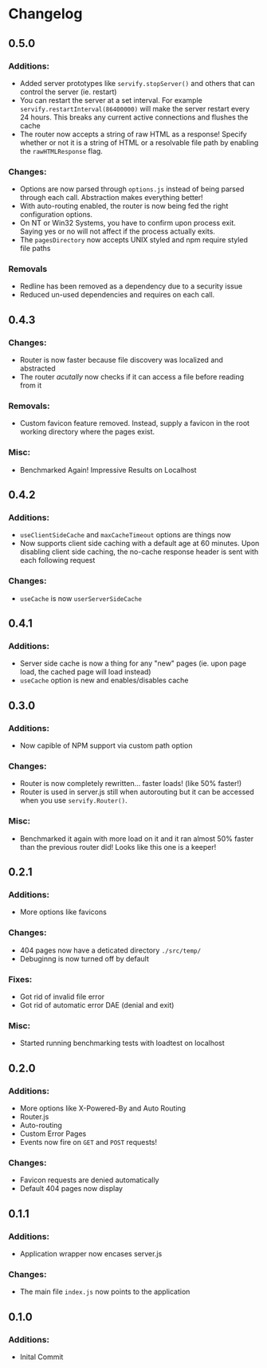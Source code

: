 # Changelog
## 0.5.0
### Additions:
 - Added server prototypes like `servify.stopServer()` and others that can control the server (ie. restart)
 - You can restart the server at a set interval. For example `servify.restartInterval(86400000)` will make the server restart every 24 hours. This breaks any current active connections and flushes the cache
 - The router now accepts a string of raw HTML as a response! Specify whether or not it is a string of HTML or a resolvable file path by enabling the `rawHTMLResponse` flag.
### Changes:
 - Options are now parsed through `options.js` instead of being parsed through each call. Abstraction makes everything better!
 - With auto-routing enabled, the router is now being fed the right configuration options.
 - On NT or Win32 Systems, you have to confirm upon process exit. Saying yes or no will not affect if the process actually exits.
 - The `pagesDirectory` now accepts UNIX styled and npm require styled file paths
### Removals
 - Redline has been removed as a dependency due to a security issue
 - Reduced un-used dependencies and requires on each call.

## 0.4.3
### Changes:
 - Router is now faster because file discovery was localized and abstracted
 - The router *acutally* now checks if it can access a file before reading from it
### Removals:
 - Custom favicon feature removed. Instead, supply a favicon in the root working directory where the pages exist.
### Misc:
 - Benchmarked Again! Impressive Results on Localhost

## 0.4.2
### Additions:
 - `useClientSideCache` and `maxCacheTimeout` options are things now
 - Now supports client side caching with a default age at 60 minutes. Upon disabling client side caching, the no-cache response header is sent with each following request
### Changes:
 - `useCache` is now `userServerSideCache`

## 0.4.1
### Additions:
 - Server side cache is now a thing for any "new" pages (ie. upon page load, the cached page will load instead)
 - `useCache` option is new and enables/disables cache

## 0.3.0
### Additions:
 - Now capible of NPM support via custom path option
### Changes:
 - Router is now completely rewritten... faster loads! (like 50% faster!)
 - Router is used in server.js still when autorouting but it can be accessed when you use `servify.Router()`.
### Misc:
 - Benchmarked it again with more load on it and it ran almost 50% faster than the previous router did! Looks like this one is a keeper!

## 0.2.1
### Additions:
 - More options like favicons
### Changes:
 - 404 pages now have a deticated directory `./src/temp/`
 - Debuginng is now turned off by default
### Fixes:
 - Got rid of invalid file error
 - Got rid of automatic error DAE (denial and exit)
### Misc:
 - Started running benchmarking tests with loadtest on localhost

## 0.2.0
### Additions:
- More options like X-Powered-By and Auto Routing
- Router.js
- Auto-routing
- Custom Error Pages
- Events now fire on `GET` and `POST` requests!
### Changes:
- Favicon requests are denied automatically
- Default 404 pages now display

## 0.1.1
### Additions:
- Application wrapper now encases server.js
### Changes:
- The main file `index.js` now points to the application

## 0.1.0
### Additions:
- Inital Commit